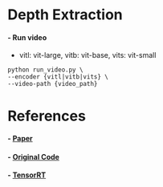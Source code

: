 Depth Extraction
=============

#### - Run video
  
  - vitl: vit-large, vitb: vit-base, vits: vit-small
  
```
python run_video.py \
--encoder {vitl|vitb|vits} \
--video-path {video_path}
```

References
=============

#### - [Paper](https://arxiv.org/abs/2406.09414)

#### - [Original Code](https://github.com/DepthAnything/Depth-Anything-V2)

#### - [TensorRT](https://github.com/zhujiajian98/Depth-Anythingv2-TensorRT-python)
